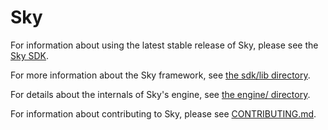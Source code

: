 Sky
===

For information about using the latest stable release of Sky, please see the
[Sky SDK](sdk/).

For more information about the Sky framework, see
[the sdk/lib directory](sdk/lib/).

For details about the internals of Sky's engine, see [the engine/
directory](engine/).

For information about contributing to Sky, please see
[CONTRIBUTING.md](../CONTRIBUTING.md).
